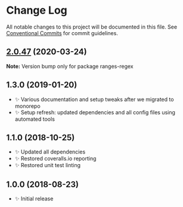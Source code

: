 # Change Log

All notable changes to this project will be documented in this file.
See [Conventional Commits](https://conventionalcommits.org) for commit guidelines.

## [2.0.47](https://gitlab.com/codsen/codsen/compare/ranges-regex@2.0.46...ranges-regex@2.0.47) (2020-03-24)

**Note:** Version bump only for package ranges-regex





## 1.3.0 (2019-01-20)

- ✨ Various documentation and setup tweaks after we migrated to monorepo
- ✨ Setup refresh: updated dependencies and all config files using automated tools

## 1.1.0 (2018-10-25)

- ✨ Updated all dependencies
- ✨ Restored coveralls.io reporting
- ✨ Restored unit test linting

## 1.0.0 (2018-08-23)

- ✨ Initial release
